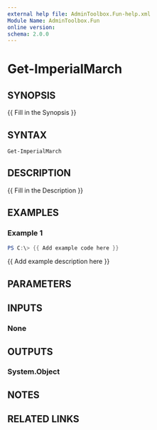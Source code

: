 ```yaml
---
external help file: AdminToolbox.Fun-help.xml
Module Name: AdminToolbox.Fun
online version:
schema: 2.0.0
---
```


# Get-ImperialMarch

## SYNOPSIS
{{ Fill in the Synopsis }}

## SYNTAX

```
Get-ImperialMarch
```

## DESCRIPTION
{{ Fill in the Description }}

## EXAMPLES

### Example 1
```powershell
PS C:\> {{ Add example code here }}
```

{{ Add example description here }}

## PARAMETERS

## INPUTS

### None

## OUTPUTS

### System.Object
## NOTES

## RELATED LINKS
